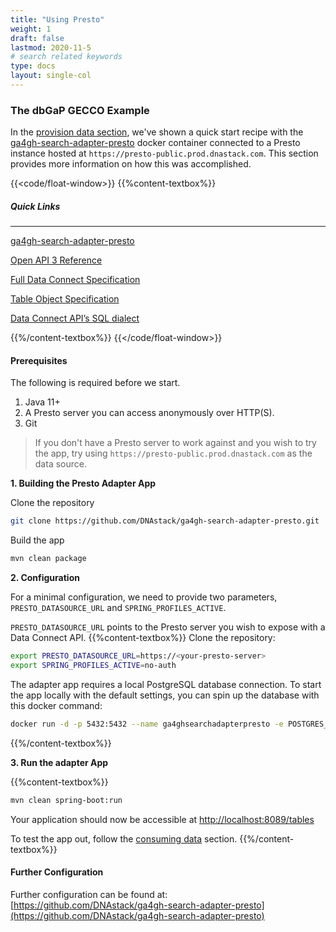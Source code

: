```yaml
---
title: "Using Presto"
weight: 1
draft: false
lastmod: 2020-11-5
# search related keywords
type: docs
layout: single-col
---
```

### The dbGaP GECCO Example

In the [provision data section](/docs/getting-started/provision-data/), we've shown a quick start recipe with the [ga4gh-search-adapter-presto](https://github.com/DNAstack/ga4gh-search-adapter-presto) docker container connected to a Presto instance hosted at `https://presto-public.prod.dnastack.com`. This section provides more information on how this was accomplished.

{{<code/float-window>}}
{{%content-textbox%}}
##### Quick Links
---
[ga4gh-search-adapter-presto](https://github.com/DNAstack/ga4gh-search-adapter-presto)

[Open API 3 Reference](/api)

[Full Data Connect Specification](https://github.com/ga4gh-discovery/ga4gh-search/blob/develop/SEARCHSPEC.md)

[Table Object Specification](https://github.com/ga4gh-discovery/ga4gh-search/blob/develop/TABLE.md)

[Data Connect API’s SQL dialect](https://github.com/ga4gh-discovery/ga4gh-search/blob/develop/SEARCHSPEC.md#sql-functions)

{{%/content-textbox%}}
{{</code/float-window>}}

#### Prerequisites 
The following is required before we start.
1. Java 11+
1. A Presto server you can access anonymously over HTTP(S).
1. Git
> If you don't have a Presto server to work against and you wish to try the app, try using `https://presto-public.prod.dnastack.com` as the data source.

**1. Building the Presto Adapter App**

Clone the repository
``` bash
git clone https://github.com/DNAstack/ga4gh-search-adapter-presto.git
```
Build the app
```bash
mvn clean package
``` 


**2. Configuration**

For a minimal configuration, we need to provide two parameters, `PRESTO_DATASOURCE_URL` and `SPRING_PROFILES_ACTIVE`.

`PRESTO_DATASOURCE_URL` points to the Presto server you wish to expose with a Data Connect API.
{{%content-textbox%}}
Clone the repository:
``` bash
export PRESTO_DATASOURCE_URL=https://<your-presto-server>
export SPRING_PROFILES_ACTIVE=no-auth
```
The adapter app requires a local PostgreSQL database connection. To start the app locally with the default settings, you can spin up the database with this docker command:
```bash
docker run -d -p 5432:5432 --name ga4ghsearchadapterpresto -e POSTGRES_USER=ga4ghsearchadapterpresto -e POSTGRES_PASSWORD=ga4ghsearchadapterpresto postgres
``` 
{{%/content-textbox%}}

**3. Run the adapter App**

{{%content-textbox%}}
``` bash
mvn clean spring-boot:run
```
Your application should now be accessible at [http://localhost:8089/tables](http://localhost:8089/tables)

To test the app out, follow the [consuming data](/docs/getting-started/consume-data/) section.
{{%/content-textbox%}}

#### Further Configuration
Further configuration can be found at: [https://github.com/DNAstack/ga4gh-search-adapter-presto](https://github.com/DNAstack/ga4gh-search-adapter-presto)



